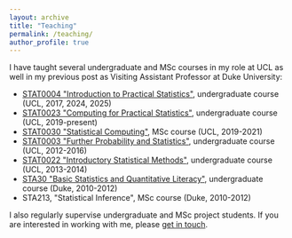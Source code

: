 ```yaml
---
layout: archive
title: "Teaching"
permalink: /teaching/
author_profile: true
---
```


I have taught several undergraduate and MSc courses in my role at UCL as well in my previous post as Visiting Assistant Professor at Duke University: 

* [STAT0004 "Introduction to Practical Statistics"](https://www.ucl.ac.uk/module-catalogue/modules/introduction-to-practical-statistics-STAT0004), undergraduate course (UCL, 2017, 2024, 2025)
* [STAT0023 "Computing for Practical Statistics"](https://www.ucl.ac.uk/module-catalogue/modules/computing-for-practical-statistics-STAT0023), undergraduate course (UCL, 2019-present)
* [STAT0030 "Statistical Computing"](https://www.ucl.ac.uk/module-catalogue/modules/statistical-computing-STAT0030), MSc course (UCL, 2019-2021)
* [STAT0003 "Further Probability and Statistics"](https://www.ucl.ac.uk/module-catalogue/modules/further-probability-and-statistics-STAT0003), undergraduate course (UCL, 2012-2016)
* [STAT0022 "Introductory Statistical Methods"](https://www.ucl.ac.uk/module-catalogue/modules/introductory-statistical-methods-STAT0022), undergraduate course (UCL, 2013-2014)
* [STA30 "Basic Statistics and Quantitative Literacy"](https://stat.duke.edu/courses/basic-statistics-and-quantitative-literacy-0), undergraduate course (Duke, 2010-2012)
* STA213, "Statistical Inference", MSc course (Duke, 2010-2012) 

I also regularly supervise undergraduate and MSc project students. 
If you are interested in working with me, please [get in touch](mailto:i.manolopoulou@ucl.ac.uk). 
